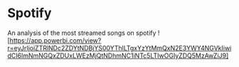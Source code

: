 # Spotify
An analysis of the most streamed songs on spotify
![https://app.powerbi.com/view?r=eyJrIjoiZTRlNDc2ZDYtNDBjYS00YThlLTgxYzYtMmQxN2E3YWY4NGVkIiwidCI6ImNmNGQxZDUxLWEzMjQtNDhmNC1iNTc5LTIwOGIyZDQ5MzAwZiJ9]
